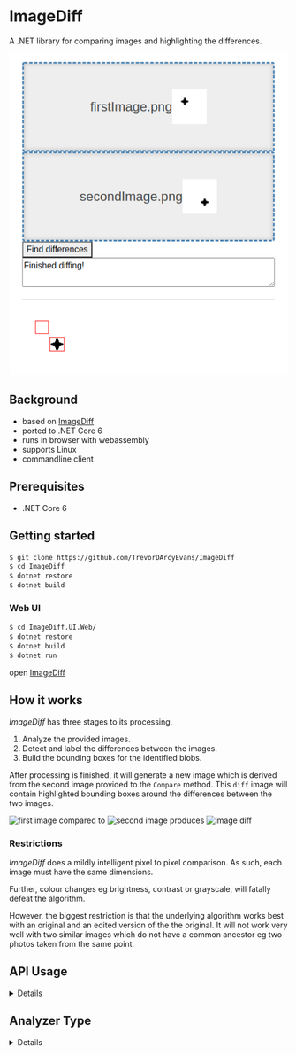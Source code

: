 # ImageDiff

A .NET library for comparing images and highlighting the differences.

![web ui](docs/images/screenshot-ui-web.png)

## Background
* based on [ImageDiff](https://github.com/richclement/ImageDiff)
* ported to .NET Core 6
* runs in browser with webassembly
* supports Linux
* commandline client

## Prerequisites
* .NET Core 6

## Getting started
```bash
$ git clone https://github.com/TrevorDArcyEvans/ImageDiff
$ cd ImageDiff
$ dotnet restore
$ dotnet build
```

### Web UI
```bash
$ cd ImageDiff.UI.Web/
$ dotnet restore
$ dotnet build
$ dotnet run
```
open [ImageDiff](http://localhost:5069)

## How it works
_ImageDiff_ has three stages to its processing.
 
1. Analyze the provided images.
2. Detect and label the differences between the images.
3. Build the bounding boxes for the identified blobs.

After processing is finished, it will generate a new image which is derived
from the second image provided to the `Compare` method. This `diff` image
will contain highlighted bounding boxes around the differences between the
two images.

![first image](docs/images/firstImage.png) compared to
![second image](docs/images/secondImage.png) produces 
![image diff](docs/images/diffImage.png)

### Restrictions
_ImageDiff_ does a mildly intelligent pixel to pixel comparison.
As such, each image must have the same dimensions.

Further, colour changes eg brightness, contrast or grayscale, will fatally
defeat the algorithm.

However, the biggest restriction is that the underlying algorithm works
best with an original and an edited version of the the original.  It will
not work very well with two similar images which do not have a common
ancestor eg two photos taken from the same point.

## API Usage

<details>

Default usage:

```csharp
    var firstImage = new Bitmap("path/to/first/image");
    var secondImage = new Bitmap("path/to/second/image);

    var comparer = new BitmapComparer();

    //Returns a result with the differences + the Bitmap
    var diff = comparer.Compare(firstImage, secondImage);

    // Generates the bitmap image and returns a Bitmap
    var generate = comparer.Generate(firstImage, secondImage);
```

When initialized without options, the following values are used:

- AnalyzerType: ExactMatch
- Labeler: Basic
- JustNoticeableDifference: 2.3
- DetectionPadding: 2
- BoundingBoxPadding: 2
- BoundingBoxColor: Red
- BoundingBoxMode: Single
- BoundingBoxThickness: 1

The compare object can be configured to use different settings for the
different stages of processing.

```csharp
    var options = new CompareOptions 
    {
	    AnalyzerType = AnalyzerTypes.CIE76,
        JustNoticableDifference = 2.3,
        DetectionPadding = 2,
        Labeler = LabelerTypes.ConnectedComponentLabeling,
        BoundingBoxColor = Color.Red,
        BoundingBoxPadding = 2,
        BoundingBoxMode = BoundingBoxModes.Multiple,
        BoundingBoxThickness = 1 
    };
    var comparer = new BitmapComparer(options);
```

</details>

## Analyzer Type
<details>

Two forms of image analysis are currently supported:

- ExactMatch - requires that the RGB values of each pixel in the image
 be equal.
- CIE76 - follows the [color difference formula](http://en.wikipedia.org/wiki/Color_difference "color difference formula")
to generate a Euclidean distance between the colors in the pixels and
flags a difference when the Just Noticeable Difference (JND) is greater
than a value of 2.3.

### Just Noticeable Difference
Specify this to control how distant two pixels can be in the color space
before they are marked as different.

### Detection Padding
How many pixels away from the current pixel to look, for neighbors that
should be grouped together for labeling purposes.

### Labeler
Two forms of blob labeling are currently supported:

- Basic - basic labeling will group all differences together into a single group.
This labeling format does not support `BoundingBoxMode.Multiple`.
- [Connected Component Labeling](http://en.wikipedia.org/wiki/Connected-component_labeling "Connected Component Labeling")
Uses a two-pass algorithm to label the differences in an image and then aggregate
the labels. The Detection Padding option is used to determine how far to travel
when checking neighbor pixels.

### Bounding Box Color
The color of the bounding box to be drawn when highlighting detected differences.

### Bounding Box Padding
The number of pixels of padding to include around the detected difference when
drawing a bounding box.

### Bounding Box Thickness
The thickness of the rectangle showing the difference in pixel. Default = 1

### Bounding Box Mode
Specifies how to build the bounding boxes when highlighting the detected
differences.

- Single - Only generate one bounding box that encompasses all of the detected
differences in the image.
- Multiple - Generate a bounding box around each separate group of detected
differences. This bounding box mode is not supported by `LabelerTypes.Basic`.

</details>
